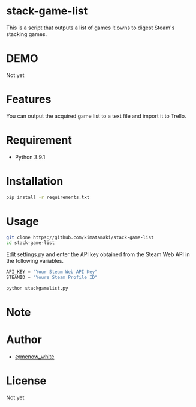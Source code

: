 # stack-game-list

This is a script that outputs a list of games it owns to digest Steam's stacking games.

# DEMO

Not yet

# Features

You can output the acquired game list to a text file and import it to Trello.

# Requirement

* Python 3.9.1

# Installation

```bash
pip install -r requirements.txt
```

# Usage

```bash
git clone https://github.com/kimatamaki/stack-game-list
cd stack-game-list
```
Edit settings.py and enter the API key obtained from the Steam Web API in the following variables.
```python:settings.py
API_KEY = "Your Steam Web API Key"
STEAMID = "Youre Steam Profile ID"
```
```bash
python stackgamelist.py
```

# Note

# Author

* [@menow_white](https://twitter.com/menow_white)

# License
Not yet